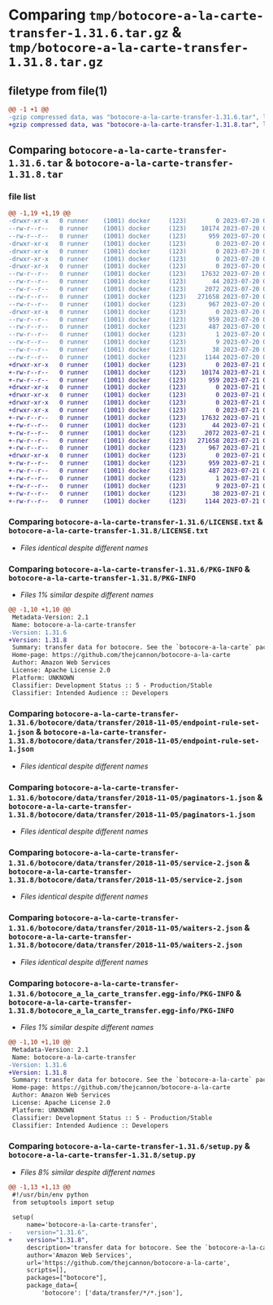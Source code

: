 # Comparing `tmp/botocore-a-la-carte-transfer-1.31.6.tar.gz` & `tmp/botocore-a-la-carte-transfer-1.31.8.tar.gz`

## filetype from file(1)

```diff
@@ -1 +1 @@
-gzip compressed data, was "botocore-a-la-carte-transfer-1.31.6.tar", last modified: Thu Jul 20 01:20:45 2023, max compression
+gzip compressed data, was "botocore-a-la-carte-transfer-1.31.8.tar", last modified: Fri Jul 21 01:21:56 2023, max compression
```

## Comparing `botocore-a-la-carte-transfer-1.31.6.tar` & `botocore-a-la-carte-transfer-1.31.8.tar`

### file list

```diff
@@ -1,19 +1,19 @@
-drwxr-xr-x   0 runner    (1001) docker     (123)        0 2023-07-20 01:20:45.414918 botocore-a-la-carte-transfer-1.31.6/
--rw-r--r--   0 runner    (1001) docker     (123)    10174 2023-07-20 01:20:45.000000 botocore-a-la-carte-transfer-1.31.6/LICENSE.txt
--rw-r--r--   0 runner    (1001) docker     (123)      959 2023-07-20 01:20:45.414918 botocore-a-la-carte-transfer-1.31.6/PKG-INFO
-drwxr-xr-x   0 runner    (1001) docker     (123)        0 2023-07-20 01:20:45.414918 botocore-a-la-carte-transfer-1.31.6/botocore/
-drwxr-xr-x   0 runner    (1001) docker     (123)        0 2023-07-20 01:20:45.414918 botocore-a-la-carte-transfer-1.31.6/botocore/data/
-drwxr-xr-x   0 runner    (1001) docker     (123)        0 2023-07-20 01:20:45.414918 botocore-a-la-carte-transfer-1.31.6/botocore/data/transfer/
-drwxr-xr-x   0 runner    (1001) docker     (123)        0 2023-07-20 01:20:45.414918 botocore-a-la-carte-transfer-1.31.6/botocore/data/transfer/2018-11-05/
--rw-r--r--   0 runner    (1001) docker     (123)    17632 2023-07-20 01:19:55.000000 botocore-a-la-carte-transfer-1.31.6/botocore/data/transfer/2018-11-05/endpoint-rule-set-1.json
--rw-r--r--   0 runner    (1001) docker     (123)       44 2023-07-20 01:19:55.000000 botocore-a-la-carte-transfer-1.31.6/botocore/data/transfer/2018-11-05/examples-1.json
--rw-r--r--   0 runner    (1001) docker     (123)     2072 2023-07-20 01:19:55.000000 botocore-a-la-carte-transfer-1.31.6/botocore/data/transfer/2018-11-05/paginators-1.json
--rw-r--r--   0 runner    (1001) docker     (123)   271658 2023-07-20 01:19:55.000000 botocore-a-la-carte-transfer-1.31.6/botocore/data/transfer/2018-11-05/service-2.json
--rw-r--r--   0 runner    (1001) docker     (123)      967 2023-07-20 01:19:55.000000 botocore-a-la-carte-transfer-1.31.6/botocore/data/transfer/2018-11-05/waiters-2.json
-drwxr-xr-x   0 runner    (1001) docker     (123)        0 2023-07-20 01:20:45.414918 botocore-a-la-carte-transfer-1.31.6/botocore_a_la_carte_transfer.egg-info/
--rw-r--r--   0 runner    (1001) docker     (123)      959 2023-07-20 01:20:45.000000 botocore-a-la-carte-transfer-1.31.6/botocore_a_la_carte_transfer.egg-info/PKG-INFO
--rw-r--r--   0 runner    (1001) docker     (123)      487 2023-07-20 01:20:45.000000 botocore-a-la-carte-transfer-1.31.6/botocore_a_la_carte_transfer.egg-info/SOURCES.txt
--rw-r--r--   0 runner    (1001) docker     (123)        1 2023-07-20 01:20:45.000000 botocore-a-la-carte-transfer-1.31.6/botocore_a_la_carte_transfer.egg-info/dependency_links.txt
--rw-r--r--   0 runner    (1001) docker     (123)        9 2023-07-20 01:20:45.000000 botocore-a-la-carte-transfer-1.31.6/botocore_a_la_carte_transfer.egg-info/top_level.txt
--rw-r--r--   0 runner    (1001) docker     (123)       38 2023-07-20 01:20:45.414918 botocore-a-la-carte-transfer-1.31.6/setup.cfg
--rw-r--r--   0 runner    (1001) docker     (123)     1144 2023-07-20 01:20:45.000000 botocore-a-la-carte-transfer-1.31.6/setup.py
+drwxr-xr-x   0 runner    (1001) docker     (123)        0 2023-07-21 01:21:56.035560 botocore-a-la-carte-transfer-1.31.8/
+-rw-r--r--   0 runner    (1001) docker     (123)    10174 2023-07-21 01:21:55.000000 botocore-a-la-carte-transfer-1.31.8/LICENSE.txt
+-rw-r--r--   0 runner    (1001) docker     (123)      959 2023-07-21 01:21:56.035560 botocore-a-la-carte-transfer-1.31.8/PKG-INFO
+drwxr-xr-x   0 runner    (1001) docker     (123)        0 2023-07-21 01:21:56.031560 botocore-a-la-carte-transfer-1.31.8/botocore/
+drwxr-xr-x   0 runner    (1001) docker     (123)        0 2023-07-21 01:21:56.031560 botocore-a-la-carte-transfer-1.31.8/botocore/data/
+drwxr-xr-x   0 runner    (1001) docker     (123)        0 2023-07-21 01:21:56.031560 botocore-a-la-carte-transfer-1.31.8/botocore/data/transfer/
+drwxr-xr-x   0 runner    (1001) docker     (123)        0 2023-07-21 01:21:56.031560 botocore-a-la-carte-transfer-1.31.8/botocore/data/transfer/2018-11-05/
+-rw-r--r--   0 runner    (1001) docker     (123)    17632 2023-07-21 01:21:06.000000 botocore-a-la-carte-transfer-1.31.8/botocore/data/transfer/2018-11-05/endpoint-rule-set-1.json
+-rw-r--r--   0 runner    (1001) docker     (123)       44 2023-07-21 01:21:06.000000 botocore-a-la-carte-transfer-1.31.8/botocore/data/transfer/2018-11-05/examples-1.json
+-rw-r--r--   0 runner    (1001) docker     (123)     2072 2023-07-21 01:21:06.000000 botocore-a-la-carte-transfer-1.31.8/botocore/data/transfer/2018-11-05/paginators-1.json
+-rw-r--r--   0 runner    (1001) docker     (123)   271658 2023-07-21 01:21:06.000000 botocore-a-la-carte-transfer-1.31.8/botocore/data/transfer/2018-11-05/service-2.json
+-rw-r--r--   0 runner    (1001) docker     (123)      967 2023-07-21 01:21:06.000000 botocore-a-la-carte-transfer-1.31.8/botocore/data/transfer/2018-11-05/waiters-2.json
+drwxr-xr-x   0 runner    (1001) docker     (123)        0 2023-07-21 01:21:56.035560 botocore-a-la-carte-transfer-1.31.8/botocore_a_la_carte_transfer.egg-info/
+-rw-r--r--   0 runner    (1001) docker     (123)      959 2023-07-21 01:21:56.000000 botocore-a-la-carte-transfer-1.31.8/botocore_a_la_carte_transfer.egg-info/PKG-INFO
+-rw-r--r--   0 runner    (1001) docker     (123)      487 2023-07-21 01:21:56.000000 botocore-a-la-carte-transfer-1.31.8/botocore_a_la_carte_transfer.egg-info/SOURCES.txt
+-rw-r--r--   0 runner    (1001) docker     (123)        1 2023-07-21 01:21:56.000000 botocore-a-la-carte-transfer-1.31.8/botocore_a_la_carte_transfer.egg-info/dependency_links.txt
+-rw-r--r--   0 runner    (1001) docker     (123)        9 2023-07-21 01:21:56.000000 botocore-a-la-carte-transfer-1.31.8/botocore_a_la_carte_transfer.egg-info/top_level.txt
+-rw-r--r--   0 runner    (1001) docker     (123)       38 2023-07-21 01:21:56.035560 botocore-a-la-carte-transfer-1.31.8/setup.cfg
+-rw-r--r--   0 runner    (1001) docker     (123)     1144 2023-07-21 01:21:55.000000 botocore-a-la-carte-transfer-1.31.8/setup.py
```

### Comparing `botocore-a-la-carte-transfer-1.31.6/LICENSE.txt` & `botocore-a-la-carte-transfer-1.31.8/LICENSE.txt`

 * *Files identical despite different names*

### Comparing `botocore-a-la-carte-transfer-1.31.6/PKG-INFO` & `botocore-a-la-carte-transfer-1.31.8/PKG-INFO`

 * *Files 1% similar despite different names*

```diff
@@ -1,10 +1,10 @@
 Metadata-Version: 2.1
 Name: botocore-a-la-carte-transfer
-Version: 1.31.6
+Version: 1.31.8
 Summary: transfer data for botocore. See the `botocore-a-la-carte` package for more info.
 Home-page: https://github.com/thejcannon/botocore-a-la-carte
 Author: Amazon Web Services
 License: Apache License 2.0
 Platform: UNKNOWN
 Classifier: Development Status :: 5 - Production/Stable
 Classifier: Intended Audience :: Developers
```

### Comparing `botocore-a-la-carte-transfer-1.31.6/botocore/data/transfer/2018-11-05/endpoint-rule-set-1.json` & `botocore-a-la-carte-transfer-1.31.8/botocore/data/transfer/2018-11-05/endpoint-rule-set-1.json`

 * *Files identical despite different names*

### Comparing `botocore-a-la-carte-transfer-1.31.6/botocore/data/transfer/2018-11-05/paginators-1.json` & `botocore-a-la-carte-transfer-1.31.8/botocore/data/transfer/2018-11-05/paginators-1.json`

 * *Files identical despite different names*

### Comparing `botocore-a-la-carte-transfer-1.31.6/botocore/data/transfer/2018-11-05/service-2.json` & `botocore-a-la-carte-transfer-1.31.8/botocore/data/transfer/2018-11-05/service-2.json`

 * *Files identical despite different names*

### Comparing `botocore-a-la-carte-transfer-1.31.6/botocore/data/transfer/2018-11-05/waiters-2.json` & `botocore-a-la-carte-transfer-1.31.8/botocore/data/transfer/2018-11-05/waiters-2.json`

 * *Files identical despite different names*

### Comparing `botocore-a-la-carte-transfer-1.31.6/botocore_a_la_carte_transfer.egg-info/PKG-INFO` & `botocore-a-la-carte-transfer-1.31.8/botocore_a_la_carte_transfer.egg-info/PKG-INFO`

 * *Files 1% similar despite different names*

```diff
@@ -1,10 +1,10 @@
 Metadata-Version: 2.1
 Name: botocore-a-la-carte-transfer
-Version: 1.31.6
+Version: 1.31.8
 Summary: transfer data for botocore. See the `botocore-a-la-carte` package for more info.
 Home-page: https://github.com/thejcannon/botocore-a-la-carte
 Author: Amazon Web Services
 License: Apache License 2.0
 Platform: UNKNOWN
 Classifier: Development Status :: 5 - Production/Stable
 Classifier: Intended Audience :: Developers
```

### Comparing `botocore-a-la-carte-transfer-1.31.6/setup.py` & `botocore-a-la-carte-transfer-1.31.8/setup.py`

 * *Files 8% similar despite different names*

```diff
@@ -1,13 +1,13 @@
 #!/usr/bin/env python
 from setuptools import setup
 
 setup(
     name='botocore-a-la-carte-transfer',
-    version="1.31.6",
+    version="1.31.8",
     description='transfer data for botocore. See the `botocore-a-la-carte` package for more info.',
     author='Amazon Web Services',
     url='https://github.com/thejcannon/botocore-a-la-carte',
     scripts=[],
     packages=["botocore"],
     package_data={
         'botocore': ['data/transfer/*/*.json'],
```

